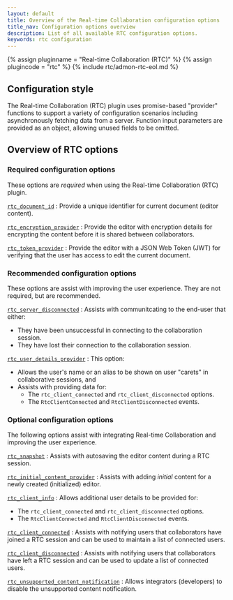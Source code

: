```yaml
---
layout: default
title: Overview of the Real-time Collaboration configuration options
title_nav: Configuration options overview
description: List of all available RTC configuration options.
keywords: rtc configuration
---
```


{% assign pluginname = "Real-time Collaboration (RTC)" %}
{% assign plugincode = "rtc" %}
{% include rtc/admon-rtc-eol.md %}


## Configuration style

The Real-time Collaboration (RTC) plugin uses promise-based "provider" functions to support a variety of configuration scenarios including asynchronously fetching data from a server. Function input parameters are provided as an object, allowing unused fields to be omitted.

## Overview of RTC options

### Required configuration options

These options are _required_ when using the Real-time Collaboration (RTC) plugin.

[`rtc_document_id`]({{site.baseurl}}/rtc/configuration/rtc-options-required/#rtc_document_id)
: Provide a unique identifier for current document (editor content).

[`rtc_encryption_provider`]({{site.baseurl}}/rtc/configuration/rtc-options-required/#rtc_encryption_provider)
: Provide the editor with encryption details for encrypting the content before it is shared between collaborators.

[`rtc_token_provider`]({{site.baseurl}}/rtc/configuration/rtc-options-required/#rtc_token_provider)
: Provide the editor with a JSON Web Token (JWT) for verifying that the user has access to edit the current document.

### Recommended configuration options

These options are assist with improving the user experience. They are not required, but are recommended.

[`rtc_server_disconnected`]({{site.baseurl}}/rtc/configuration/rtc-options-optional/#rtc_server_disconnected)
: Assists with communitcating to the end-user that either:
- They have been unsuccessful in connecting to the collaboration session.
- They have lost their connection to the collaboration session.

[`rtc_user_details_provider`]({{site.baseurl}}/rtc/configuration/rtc-options-optional/#rtc_user_details_provider)
: This option:
- Allows the user's name or an alias to be shown on user "carets" in collaborative sessions, and
- Assists with providing data for:
    - The `rtc_client_connected` and `rtc_client_disconnected` options.
    - The `RtcClientConnected` and `RtcClientDisconnected` events.

### Optional configuration options

The following options assist with integrating Real-time Collaboration and improving the user experience.

[`rtc_snapshot`]({{site.baseurl}}/rtc/configuration/rtc-options-optional/#rtc_snapshot)
: Assists with autosaving the editor content during a RTC session.

[`rtc_initial_content_provider`]({{site.baseurl}}/rtc/configuration/rtc-options-optional/#rtc_initial_content_provider)
: Assists with adding _initial_ content for a newly created (initialized) editor.

[`rtc_client_info`]({{site.baseurl}}/rtc/configuration/rtc-options-optional/#rtc_client_info)
: Allows additional user details to be provided for:
- The `rtc_client_connected` and `rtc_client_disconnected` options.
- The `RtcClientConnected` and `RtcClientDisconnected` events.

[`rtc_client_connected`]({{site.baseurl}}/rtc/configuration/rtc-options-optional/#rtc_client_connected)
: Assists with notifying users that collaborators have joined a RTC session and can be used to maintain a list of connected users.

[`rtc_client_disconnected`]({{site.baseurl}}/rtc/configuration/rtc-options-optional/#rtc_client_disconnected)
: Assists with notifying users that collaborators have left a RTC session and can be used to update a list of connected users.

[`rtc_unsupported_content_notification`]({{site.baseurl}}/rtc/configuration/rtc-options-optional/#rtc_unsupported_content_notification)
: Allows integrators (developers) to disable the unsupported content notification.
